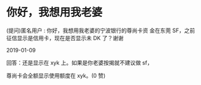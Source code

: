 # 你好，我想用我老婆

(提问)匿名用户 : 你好，我想用我老婆的宁波银行的尊尚卡资 金在东莞 SF，之前征信显示是信用卡，现在是否显示未 DK 了？谢谢

2019-01-09

回答：还是显示在 xyk 上。如果是你老婆按揭就不建议做 sf，

尊尚卡会全额显示使用额度在 xyk。(0 赞)